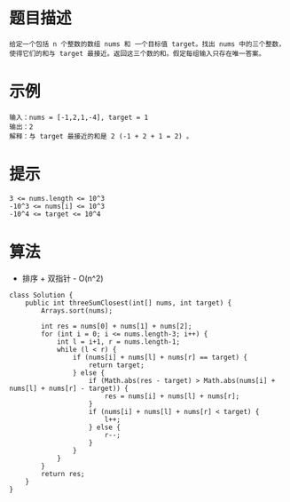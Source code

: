 # 题目描述
	给定一个包括 n 个整数的数组 nums 和 一个目标值 target。找出 nums 中的三个整数，使得它们的和与 target 最接近。返回这三个数的和。假定每组输入只存在唯一答案。

# 示例
	输入：nums = [-1,2,1,-4], target = 1
	输出：2
	解释：与 target 最接近的和是 2 (-1 + 2 + 1 = 2) 。

# 提示
	3 <= nums.length <= 10^3
	-10^3 <= nums[i] <= 10^3
	-10^4 <= target <= 10^4

# 算法
* 排序 + 双指针 - O(n^2)
```
class Solution {
	public int threeSumClosest(int[] nums, int target) {
		Arrays.sort(nums);

		int res = nums[0] + nums[1] + nums[2];
		for (int i = 0; i <= nums.length-3; i++) {
			int l = i+1, r = nums.length-1;
			while (l < r) {
				if (nums[i] + nums[l] + nums[r] == target) {
					return target;
				} else {
					if (Math.abs(res - target) > Math.abs(nums[i] + nums[l] + nums[r] - target)) {
						res = nums[i] + nums[l] + nums[r];
					}
					if (nums[i] + nums[l] + nums[r] < target) {
						l++;
					} else {
						r--;
					}
				}
			}
		}
		return res;
	}
}
```
